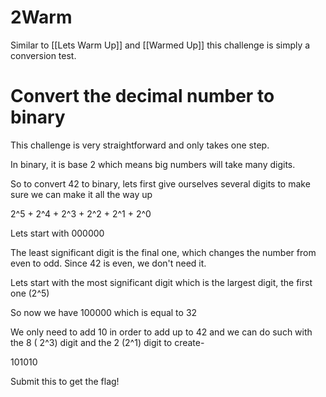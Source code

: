 # 2Warm

Similar to [[Lets Warm Up]] and [[Warmed Up]] this challenge is simply a conversion test.

# Convert the decimal number to binary

This challenge is very straightforward and only takes one step.

In binary, it is base 2 which means big numbers will take many digits.

So to convert 42 to binary, lets first give ourselves several digits to make sure we can make it all the way up

2^5 + 2^4 + 2^3 + 2^2 + 2^1 + 2^0

Lets start with 000000

The least significant digit is the final one, which changes the number from even to odd. Since 42 is even, we don't need it.

Lets start with the most significant digit which is the largest digit, the first one (2^5)

So now we have 100000 which is equal to 32

We only need to add 10 in order to add up to 42 and we can do such with the 8 ( 2^3) digit and the 2 (2^1) digit to create-

101010

Submit this to get the flag!
